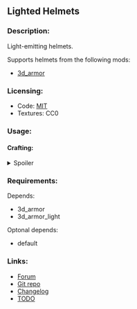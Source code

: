 ## Lighted Helmets

### Description:

Light-emitting helmets.

Supports helmets from the following mods:
- [3d_armor](https://content.minetest.net/packages/stu/3d_armor/)

### Licensing:

- Code: [MIT](LICENSE.txt)
- Textures: CC0

### Usage:

#### Crafting:

<details><summary>Spoiler</summary>

```
╔══════════════════════╗
║    default:torch     ║
╠══════════════════════╣
║ default:mese_crystal ║
╠══════════════════════╣
║       helmet         ║
╚══════════════════════╝
```

</details>

### Requirements:

Depends:
- 3d_armor
- 3d_armor_light

Optonal depends:
- default

### Links:

- [Forum](https://forum.minetest.net/viewtopic.php?t=27035)
- [Git repo](https://github.com/AntumMT/mod-lighted_helmets)
- [Changelog](changelog.txt)
- [TODO](TODO.txt)
